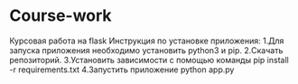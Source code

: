 # Course-work
Курсовая работа на flask
Инструкция по установке приложения:
1.Для запуска приложения необходимо установить python3 и pip.
2.Скачать репозиторий.
3.Установить зависимости с помощью команды pip install -r requirements.txt
4.Запустить приложение python app.py  
